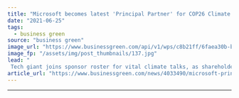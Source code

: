 ```yaml
---
title: "Microsoft becomes latest 'Principal Partner' for COP26 Climate Summit"
date: "2021-06-25"
tags: 
  - business green
source: "business green"
image_url: "https://www.businessgreen.com/api/v1/wps/c8b21ff/6faea30b-b7b8-4478-9901-975b1ed479cb/7/140818-microsoft-008-185x114.jpg"
image_fp: "/assets/img/post_thumbnails/137.jpg"
lead: "
 Tech giant joins sponsor roster for vital climate talks, as shareholders urge firm to consider benefits of providing customers with better access to repair services ..."
article_url: "https://www.businessgreen.com/news/4033490/microsoft-principal-partner-cop26-climate-summit"
---
```


---
